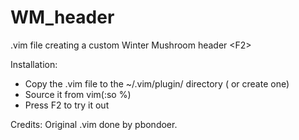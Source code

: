 # WM_header
.vim file creating a custom Winter Mushroom header &lt;F2>

Installation:
- Copy the .vim file to the ~/.vim/plugin/ directory   ( or create one)
- Source it from vim(:so %)
- Press F2 to try it out

Credits:
Original .vim done by pbondoer.

